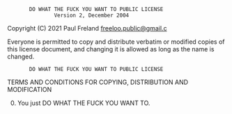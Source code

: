            DO WHAT THE FUCK YOU WANT TO PUBLIC LICENSE
                   Version 2, December 2004
 
Copyright (C) 2021 Paul Freland <freeloo.public@gmail.c>

Everyone is permitted to copy and distribute verbatim or modified
copies of this license document, and changing it is allowed as long
as the name is changed.
 
           DO WHAT THE FUCK YOU WANT TO PUBLIC LICENSE
  TERMS AND CONDITIONS FOR COPYING, DISTRIBUTION AND MODIFICATION

 0. You just DO WHAT THE FUCK YOU WANT TO.